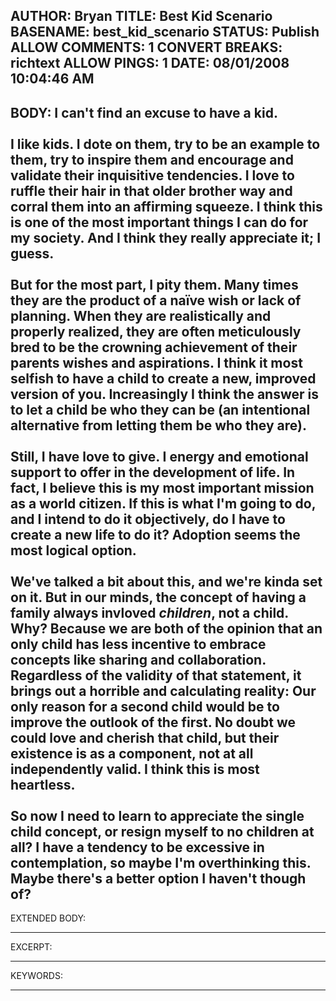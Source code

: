 AUTHOR: Bryan
TITLE: Best Kid Scenario
BASENAME: best_kid_scenario
STATUS: Publish
ALLOW COMMENTS: 1
CONVERT BREAKS: richtext
ALLOW PINGS: 1
DATE: 08/01/2008 10:04:46 AM
-----
BODY:
I can't find an excuse to have a kid.<br /><br />I like kids. I dote on them, try to be an example to them, try to inspire them and encourage and validate their inquisitive tendencies. I love to ruffle their hair in that older brother way and corral them into an affirming squeeze. <b>I think this is one of the most important things I can do for my society.</b> And I think they really appreciate it; I guess.<br /><br />But for the most part, I pity them. Many times they are the product of a naïve wish or lack of planning. When they are realistically and properly realized, they are often meticulously bred to be the crowning achievement of their parents wishes and aspirations. I think it most selfish to have a child to create a new, improved version of you. Increasingly I think the answer is to let a child be who they can be (an intentional alternative from letting them be who they are).<br /><br />Still, I have love to give. I energy and emotional support to offer in the development of life. In fact, <b>I believe this is my most important mission as a world citizen.</b> If this is what I'm going to do, and I intend to do it objectively, do I have to create a new life to do it? Adoption seems the most logical option.<br /><br />We've talked a bit about this, and we're kinda set on it. But in our minds, the concept of having a family always invloved <i>children</i>, not a child. Why? Because we are both of the opinion that an only child has less incentive to embrace concepts like sharing and collaboration. Regardless of the validity of that statement, it brings out a horrible and calculating reality: <b>Our only reason for a second child would be to improve the outlook of the first.</b> No doubt we could love and cherish that child, but their existence is as a component, not at all independently valid. I think this is most heartless. <br /><br />So now I need to learn to appreciate the single child concept, or resign myself to no children at all? I have a tendency to be excessive in contemplation, so maybe I'm overthinking this. Maybe there's a better option I haven't though of? <br />
-----
EXTENDED BODY:

-----
EXCERPT:

-----
KEYWORDS:

-----



